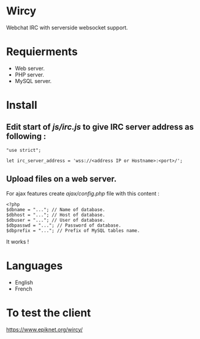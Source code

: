 # Wircy
Webchat IRC with serverside websocket support.

# Requierments
- Web server.
- PHP server.
- MySQL server.

# Install

## Edit start of *js/irc.js* to give IRC server address as following :

```
"use strict";

let irc_server_address = 'wss://<address IP or Hostname>:<port>/';
```

## Upload files on a web server.
For ajax features create *ajax/config.php* file with this content :

```
<?php
$dbname = "..."; // Name of database.
$dbhost = "..."; // Host of database.
$dbuser = "..."; // User of database.
$dbpasswd = "..."; // Password of database.
$dbprefix = "..."; // Prefix of MySQL tables name.
```

It works !

# Languages
- English
- French

# To test the client
https://www.epiknet.org/wircy/
